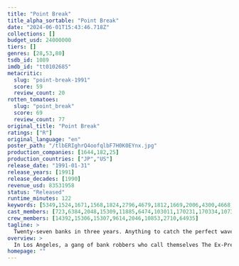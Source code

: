 ```yaml
---
title: "Point Break"
title_alpha_sortable: "Point Break"
date: "2024-06-01T15:43:46.718Z"
collections: []
budget_usd: 24000000
tiers: []
genres: [28,53,80]
tsdb_id: 1089
imdb_id: "tt0102685"
metacritic:
  slug: "point-break-1991"
  score: 59
  review_count: 20
rotten_tomatoes:
  slug: "point_break"
  score: 69
  review_count: 77
original_title: "Point Break"
ratings: ["R"]
original_language: "en"
poster_path: "/tlbERIghrQ4oofqlbF7H0K0EYnx.jpg"
production_companies: [1644,182,25]
production_countries: ["JP","US"]
release_date: "1991-01-31"
release_years: [1991]
release_decades: [1990]
revenue_usd: 83531958
status: "Released"
runtime_minutes: 122
keywords: [5349,1524,1671,1568,1824,2796,4679,1812,1669,2006,4300,4668,4690,10726,12670,15363,187056]
cast_members: [723,6384,2048,15309,11885,6474,103011,170231,170334,107368,11890,63934,15310,6906,15311,156925,3197,1212251,63942,86499,1240,105988,152807,152802,79363]
crew_members: [14392,15306,15307,9614,2046,10853,2710,64935]
tagline: >
  Twenty-seven banks in three years. Anything to catch the perfect wave.
overview: >
  In Los Angeles, a gang of bank robbers who call themselves The Ex-Presidents commit their crimes while wearing masks of Reagan, Carter, Nixon and Johnson. Believing that the members of the gang could be surfers, the F.B.I. sends young agent Johnny Utah to the beach undercover to mix with the surfers and gather information.
homepage: ""
---
```

